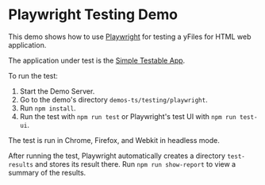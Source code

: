<!--
 //////////////////////////////////////////////////////////////////////////////
 // @license
 // This file is part of yFiles for HTML 2.6.0.4.
 // Use is subject to license terms.
 //
 // Copyright (c) 2000-2024 by yWorks GmbH, Vor dem Kreuzberg 28,
 // 72070 Tuebingen, Germany. All rights reserved.
 //
 //////////////////////////////////////////////////////////////////////////////
-->
# Playwright Testing Demo

This demo shows how to use [Playwright](https://playwright.dev/) for testing a yFiles for HTML web application.

The application under test is the [Simple Testable App](../application-under-test/index.html).

To run the test:

1.  Start the Demo Server.
2.  Go to the demo's directory `demos-ts/testing/playwright`.
3.  Run `npm install`.
4.  Run the test with `npm run test` or Playwright's test UI with `npm run test-ui`.

The test is run in Chrome, Firefox, and Webkit in headless mode.

After running the test, Playwright automatically creates a directory `test-results` and stores its result there. Run `npm run show-report` to view a summary of the results.
